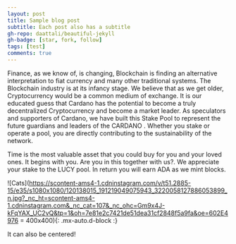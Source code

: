 ```yaml
---
layout: post
title: Sample blog post
subtitle: Each post also has a subtitle
gh-repo: daattali/beautiful-jekyll
gh-badge: [star, fork, follow]
tags: [test]
comments: true
---
```

Finance, as we know of, is changing, Blockchain is finding an alternative interpretation to fiat currency and many other traditional systems. The Blockchain industry is at its infancy stage. We believe that as we get older, Cryptocurrency would be a common medium of exchange. It is our educated guess that Cardano has the potential to become a truly decentralized Cryptocurrency and become a market leader. As speculators and supporters of Cardano, we have built this Stake Pool to represent the future guardians and leaders of the CARDANO . Whether you stake or operate a pool, you are directly contributing to the sustainability of the network. 

Time is the most valuable asset that you could buy for you and your loved ones. It begins with you. Are you in this together with us?. We appreciate your stake to the LUCY pool. In return you will earn ADA as we mint blocks.  



![Cats](https://scontent-ams4-1.cdninstagram.com/v/t51.2885-15/e35/s1080x1080/120138015_191219049075943_3220058127886053899_n.jpg?_nc_ht=scontent-ams4-1.cdninstagram.com&_nc_cat=107&_nc_ohc=Gm9x4J-kFqYAX_UC2vQ&tp=1&oh=7e81e2c7421de51dea31cf2848f5a9fa&oe=602E4976 = 400x400){: .mx-auto.d-block :}

It can also be centered!


